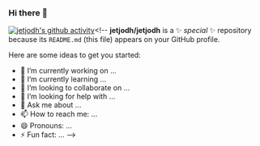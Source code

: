### Hi there 👋
[![jetjodh's github activity](https://github-readme-activity-graph.vercel.app/graph?username=jetjodh)](https://github.com/ashutosh00710/github-readme-activity-graph)<!--
**jetjodh/jetjodh** is a ✨ _special_ ✨ repository because its `README.md` (this file) appears on your GitHub profile.

Here are some ideas to get you started:

- 🔭 I’m currently working on ...
- 🌱 I’m currently learning ...
- 👯 I’m looking to collaborate on ...
- 🤔 I’m looking for help with ...
- 💬 Ask me about ...
- 📫 How to reach me: ...
- 😄 Pronouns: ...
- ⚡ Fun fact: ...
-->
